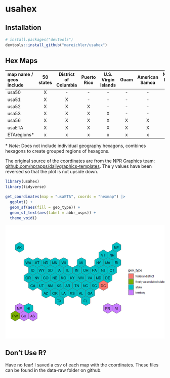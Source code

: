 
# usahex

## Installation

``` r
# install.packages("devtools")
devtools::install_github("mareichler/usahex")
```

## Hex Maps

<!--                      |50 states| DC | PR | VI | GU | AS | MP | PW |  -->

| map name / geos include | 50 states | District of Columbia | Puerto Rico | U.S. Virgin Islands | Guam | American Samoa | Northern Mariana Islands | Palau |
|:---|:--:|:--:|:--:|:--:|:--:|:--:|:--:|:--:|
| usa50 | X | \- | \- | \- | \- | \- | \- | \- |
| usa51 | X | X | \- | \- | \- | \- | \- | \- |
| usa52 | X | X | X | \- | \- | \- | \- | \- |
| usa53 | X | X | X | X | \- | \- | \- | \- |
| usa56 | X | X | X | X | X | X | X | \- |
| usaETA | X | X | X | X | X | X | X | X |
| ETAregions\* | x | x | x | x | x | x | x | x |

\* *Note:* Does not include individual geography hexagons, combines
hexagons to create grouped regions of hexagons.

The original source of the coordinates are from the NPR Graphics team:
[github.com/nprapps/dailygraphics-templates](https://github.com/nprapps/dailygraphics-templates/blob/129967a4ae36f14cf299f434f9814f7314a00cde/state_grid_map/index.html#L50-L110).
The y values have been reversed so that the plot is not upside down.

``` r
library(usahex)
library(tidyverse)
```

``` r
get_coordinates(map = "usaETA", coords = "hexmap") |> 
  ggplot() + 
  geom_sf(aes(fill = geo_type)) + 
  geom_sf_text(aes(label = abbr_usps)) + 
  theme_void()
```

![](README_files/figure-gfm/unnamed-chunk-3-1.png)<!-- -->

## Don’t Use R?

Have no fear! I saved a csv of each map with the coordinates. These
files can be found in the data-raw folder on github.
